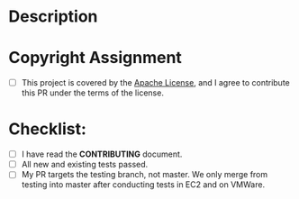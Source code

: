 <!--- Provide a general summary of your changes in the Title above -->
<!--- If you're unsure about anything in this checklist, don't hesitate to create a PR and ask. I'm happy to help! -->

# Description

<!--- Describe your changes in detail -->

# Copyright Assignment

- [ ] This project is covered by the [Apache License](https://github.com/unixorn/sourdough/blob/master/License.md), and I agree to contribute this PR under the terms of the license.

# Checklist:

<!--- Go over all the following points, and put an `x` in all the boxes that apply. -->
- [ ] I have read the **CONTRIBUTING** document.
- [ ] All new and existing tests passed.
- [ ] My PR targets the testing branch, not master. We only merge from testing into master after conducting tests in EC2 and on VMWare.
